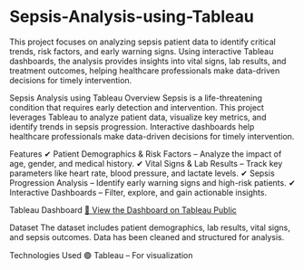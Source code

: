 # Sepsis-Analysis-using-Tableau
This project focuses on analyzing sepsis patient data to identify critical trends, risk factors, and early warning signs. Using interactive Tableau dashboards, the analysis provides insights into vital signs, lab results, and treatment outcomes, helping healthcare professionals make data-driven decisions for timely intervention.


Sepsis Analysis using Tableau
Overview
Sepsis is a life-threatening condition that requires early detection and intervention. This project leverages Tableau to analyze patient data, visualize key metrics, and identify trends in sepsis progression. Interactive dashboards help healthcare professionals make data-driven decisions for timely intervention.

Features
✔ Patient Demographics & Risk Factors – Analyze the impact of age, gender, and medical history.
✔ Vital Signs & Lab Results – Track key parameters like heart rate, blood pressure, and lactate levels.
✔ Sepsis Progression Analysis – Identify early warning signs and high-risk patients.
✔ Interactive Dashboards – Filter, explore, and gain actionable insights.

Tableau Dashboard
[🔗 View the Dashboard on Tableau Public](https://public.tableau.com/app/profile/shweta.singh2255/vizzes)

Dataset
The dataset includes patient demographics, lab results, vital signs, and sepsis outcomes.
Data has been cleaned and structured for analysis.

Technologies Used
🟢 Tableau – For visualization


